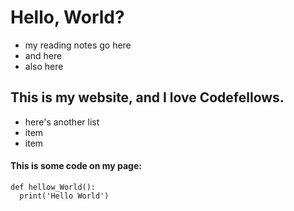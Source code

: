 # Hello, World?

- my reading notes go here
- and here
- also here

## This is my website, and I love Codefellows.

* here's another list
* item
* item

#### This is some code on my page:
```
def hellow_World():
  print('Hello World')
```
